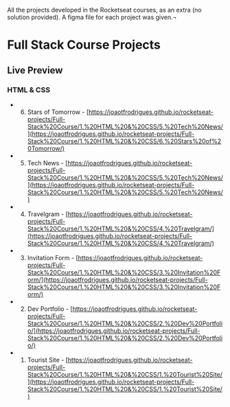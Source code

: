 All the projects developed in the Rocketseat courses, as an extra (no solution provided). A figma file for each project was given.¬

# Full Stack Course Projects

## Live Preview

### HTML & CSS

- 6) Stars of Tomorrow - [https://joaotfrodrigues.github.io/rocketseat-projects/Full-Stack%20Course/1.%20HTML%20&%20CSS/5.%20Tech%20News/](https://joaotfrodrigues.github.io/rocketseat-projects/Full-Stack%20Course/1.%20HTML%20&%20CSS/6.%20Stars%20of%20Tomorrow/)

- 5) Tech News - [https://joaotfrodrigues.github.io/rocketseat-projects/Full-Stack%20Course/1.%20HTML%20&%20CSS/5.%20Tech%20News/](https://joaotfrodrigues.github.io/rocketseat-projects/Full-Stack%20Course/1.%20HTML%20&%20CSS/5.%20Tech%20News/)

- 4) Travelgram - [https://joaotfrodrigues.github.io/rocketseat-projects/Full-Stack%20Course/1.%20HTML%20&%20CSS/4.%20Travelgram/](https://joaotfrodrigues.github.io/rocketseat-projects/Full-Stack%20Course/1.%20HTML%20&%20CSS/4.%20Travelgram/)

- 3) Invitation Form - [https://joaotfrodrigues.github.io/rocketseat-projects/Full-Stack%20Course/1.%20HTML%20&%20CSS/3.%20Invitation%20Form/](https://joaotfrodrigues.github.io/rocketseat-projects/Full-Stack%20Course/1.%20HTML%20&%20CSS/3.%20Invitation%20Form/)

- 2) Dev Portfolio - [https://joaotfrodrigues.github.io/rocketseat-projects/Full-Stack%20Course/1.%20HTML%20&%20CSS/2.%20Dev%20Portfolio/](https://joaotfrodrigues.github.io/rocketseat-projects/Full-Stack%20Course/1.%20HTML%20&%20CSS/2.%20Dev%20Portfolio/)

- 1) Tourist Site - [https://joaotfrodrigues.github.io/rocketseat-projects/Full-Stack%20Course/1.%20HTML%20&%20CSS/1.%20Tourist%20Site/](https://joaotfrodrigues.github.io/rocketseat-projects/Full-Stack%20Course/1.%20HTML%20&%20CSS/1.%20Tourist%20Site/)
